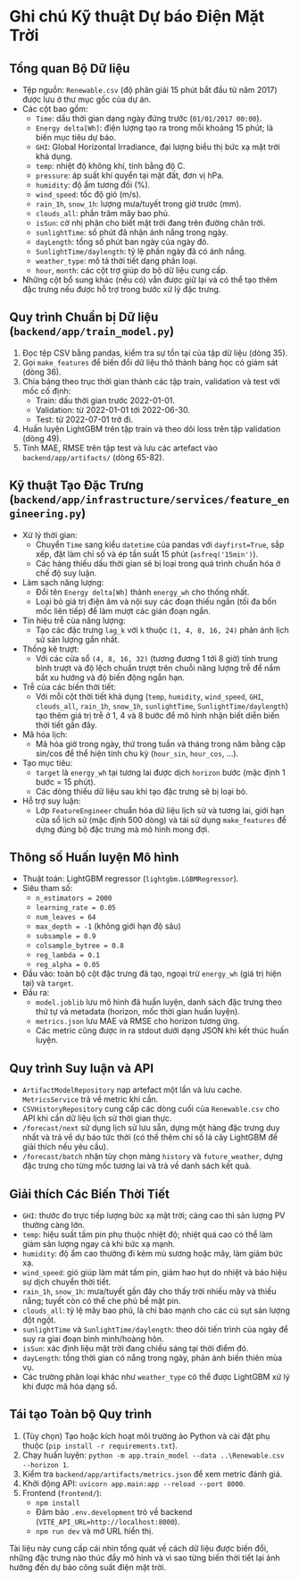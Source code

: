 # Ghi chú Kỹ thuật Dự báo Điện Mặt Trời

## Tổng quan Bộ Dữ liệu
- Tệp nguồn: `Renewable.csv` (độ phân giải 15 phút bắt đầu từ năm 2017) được lưu ở thư mục gốc của dự án.
- Các cột bao gồm:
  - `Time`: dấu thời gian dạng ngày đứng trước (`01/01/2017 00:00`).
  - `Energy delta[Wh]`: điện lượng tạo ra trong mỗi khoảng 15 phút; là biến mục tiêu dự báo.
  - `GHI`: Global Horizontal Irradiance, đại lượng biểu thị bức xạ mặt trời khả dụng.
  - `temp`: nhiệt độ không khí, tính bằng độ C.
  - `pressure`: áp suất khí quyển tại mặt đất, đơn vị hPa.
  - `humidity`: độ ẩm tương đối (%).
  - `wind_speed`: tốc độ gió (m/s).
  - `rain_1h`, `snow_1h`: lượng mưa/tuyết trong giờ trước (mm).
  - `clouds_all`: phần trăm mây bao phủ.
  - `isSun`: cờ nhị phân cho biết mặt trời đang trên đường chân trời.
  - `sunlightTime`: số phút đã nhận ánh nắng trong ngày.
  - `dayLength`: tổng số phút ban ngày của ngày đó.
  - `SunlightTime/daylength`: tỷ lệ phần ngày đã có ánh nắng.
  - `weather_type`: mô tả thời tiết dạng phân loại.
  - `hour`, `month`: các cột trợ giúp do bộ dữ liệu cung cấp.
- Những cột bổ sung khác (nếu có) vẫn được giữ lại và có thể tạo thêm đặc trưng nếu được hỗ trợ trong bước xử lý đặc trưng.

## Quy trình Chuẩn bị Dữ liệu (`backend/app/train_model.py`)
1. Đọc tệp CSV bằng pandas, kiểm tra sự tồn tại của tập dữ liệu (dòng 35).
2. Gọi `make_features` để biến đổi dữ liệu thô thành bảng học có giám sát (dòng 36).
3. Chia bảng theo trục thời gian thành các tập train, validation và test với mốc cố định:
   - Train: dấu thời gian trước 2022-01-01.
   - Validation: từ 2022-01-01 tới 2022-06-30.
   - Test: từ 2022-07-01 trở đi.
4. Huấn luyện LightGBM trên tập train và theo dõi loss trên tập validation (dòng 49).
5. Tính MAE, RMSE trên tập test và lưu các artefact vào `backend/app/artifacts/` (dòng 65-82).

## Kỹ thuật Tạo Đặc Trưng (`backend/app/infrastructure/services/feature_engineering.py`)
- Xử lý thời gian:
  - Chuyển `Time` sang kiểu `datetime` của pandas với `dayfirst=True`, sắp xếp, đặt làm chỉ số và ép tần suất 15 phút (`asfreq('15min')`).
  - Các hàng thiếu dấu thời gian sẽ bị loại trong quá trình chuẩn hóa ở chế độ suy luận.
- Làm sạch năng lượng:
  - Đổi tên `Energy delta[Wh]` thành `energy_wh` cho thống nhất.
  - Loại bỏ giá trị điện âm và nội suy các đoạn thiếu ngắn (tối đa bốn mốc liên tiếp) để làm mượt các gián đoạn ngắn.
- Tín hiệu trễ của năng lượng:
  - Tạo các đặc trưng `lag_k` với `k` thuộc `(1, 4, 8, 16, 24)` phản ánh lịch sử sản lượng gần nhất.
- Thống kê trượt:
  - Với các cửa sổ `(4, 8, 16, 32)` (tương đương 1 tới 8 giờ) tính trung bình trượt và độ lệch chuẩn trượt trên chuỗi năng lượng trễ để nắm bắt xu hướng và độ biến động ngắn hạn.
- Trễ của các biến thời tiết:
  - Với mỗi cột thời tiết khả dụng (`temp`, `humidity`, `wind_speed`, `GHI`, `clouds_all`, `rain_1h`, `snow_1h`, `sunlightTime`, `SunlightTime/daylength`) tạo thêm giá trị trễ ở 1, 4 và 8 bước để mô hình nhận biết diễn biến thời tiết gần đây.
- Mã hóa lịch:
  - Mã hóa giờ trong ngày, thứ trong tuần và tháng trong năm bằng cặp sin/cos để thể hiện tính chu kỳ (`hour_sin`, `hour_cos`, ...).
- Tạo mục tiêu:
  - `target` là `energy_wh` tại tương lai được dịch `horizon` bước (mặc định 1 bước = 15 phút).
  - Các dòng thiếu dữ liệu sau khi tạo đặc trưng sẽ bị loại bỏ.
- Hỗ trợ suy luận:
  - Lớp `FeatureEngineer` chuẩn hóa dữ liệu lịch sử và tương lai, giới hạn cửa sổ lịch sử (mặc định 500 dòng) và tái sử dụng `make_features` để dựng đúng bộ đặc trưng mà mô hình mong đợi.

## Thông số Huấn luyện Mô hình
- Thuật toán: LightGBM regressor (`lightgbm.LGBMRegressor`).
- Siêu tham số:
  - `n_estimators = 2000`
  - `learning_rate = 0.05`
  - `num_leaves = 64`
  - `max_depth = -1` (không giới hạn độ sâu)
  - `subsample = 0.9`
  - `colsample_bytree = 0.8`
  - `reg_lambda = 0.1`
  - `reg_alpha = 0.05`
- Đầu vào: toàn bộ cột đặc trưng đã tạo, ngoại trừ `energy_wh` (giá trị hiện tại) và `target`.
- Đầu ra:
  - `model.joblib` lưu mô hình đã huấn luyện, danh sách đặc trưng theo thứ tự và metadata (horizon, mốc thời gian huấn luyện).
  - `metrics.json` lưu MAE và RMSE cho horizon tương ứng.
  - Các metric cũng được in ra stdout dưới dạng JSON khi kết thúc huấn luyện.

## Quy trình Suy luận và API
- `ArtifactModelRepository` nạp artefact một lần và lưu cache. `MetricsService` trả về metric khi cần.
- `CSVHistoryRepository` cung cấp các dòng cuối của `Renewable.csv` cho API khi cần dữ liệu lịch sử thời gian thực.
- `/forecast/next` sử dụng lịch sử lưu sẵn, dựng một hàng đặc trưng duy nhất và trả về dự báo tức thời (có thể thêm chỉ số lá cây LightGBM để giải thích nếu yêu cầu).
- `/forecast/batch` nhận tùy chọn mảng `history` và `future_weather`, dựng đặc trưng cho từng mốc tương lai và trả về danh sách kết quả.

## Giải thích Các Biến Thời Tiết
- `GHI`: thước đo trực tiếp lượng bức xạ mặt trời; càng cao thì sản lượng PV thường càng lớn.
- `temp`: hiệu suất tấm pin phụ thuộc nhiệt độ; nhiệt quá cao có thể làm giảm sản lượng ngay cả khi bức xạ mạnh.
- `humidity`: độ ẩm cao thường đi kèm mù sương hoặc mây, làm giảm bức xạ.
- `wind_speed`: gió giúp làm mát tấm pin, giảm hao hụt do nhiệt và báo hiệu sự dịch chuyển thời tiết.
- `rain_1h`, `snow_1h`: mưa/tuyết gần đây cho thấy trời nhiều mây và thiếu nắng; tuyết còn có thể che phủ bề mặt pin.
- `clouds_all`: tỷ lệ mây bao phủ, là chỉ báo mạnh cho các cú sụt sản lượng đột ngột.
- `sunlightTime` và `SunlightTime/daylength`: theo dõi tiến trình của ngày để suy ra giai đoạn bình minh/hoàng hôn.
- `isSun`: xác định liệu mặt trời đang chiếu sáng tại thời điểm đó.
- `dayLength`: tổng thời gian có nắng trong ngày, phản ánh biến thiên mùa vụ.
- Các trường phân loại khác như `weather_type` có thể được LightGBM xử lý khi được mã hóa dạng số.

## Tái tạo Toàn bộ Quy trình
1. (Tùy chọn) Tạo hoặc kích hoạt môi trường ảo Python và cài đặt phụ thuộc (`pip install -r requirements.txt`).
2. Chạy huấn luyện: `python -m app.train_model --data ..\Renewable.csv --horizon 1`.
3. Kiểm tra `backend/app/artifacts/metrics.json` để xem metric đánh giá.
4. Khởi động API: `uvicorn app.main:app --reload --port 8000`.
5. Frontend (`frontend/`):
   - `npm install`
   - Đảm bảo `.env.development` trỏ về backend (`VITE_API_URL=http://localhost:8000`).
   - `npm run dev` và mở URL hiển thị.

Tài liệu này cung cấp cái nhìn tổng quát về cách dữ liệu được biến đổi, những đặc trưng nào thúc đẩy mô hình và vì sao từng biến thời tiết lại ảnh hưởng đến dự báo công suất điện mặt trời.
